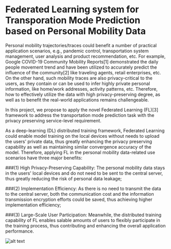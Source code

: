 # Federated Learning system for Transporation Mode Prediction based on Personal Mobility Data

Personal mobility trajectories/traces could benefit a number of practical application scenarios, e.g., pandemic control, transportation system management, user analysis and product recommendation, etc. For example, 
Google COVID-19 Community Mobility Reports[1] demonstrated the daily people movement trend and have been utilized to accurately predict the influence of the community[2] like traveling agents, retail enterprises, etc. 
On the other hand, such mobility traces are also privacy-critical to the users, as they contain or can be used to infer highly private personal information, like home/work addresses, activity patterns, etc.
Therefore, how to effectively utilize the data with high privacy-preserving degree, as well as to benefit the real-world applications remains challengeable.

In this project, we propose to apply the novel Federated Learning (FL)[3] framework to address the transportation mode prediction task with the privacy preserving service-level requirement. 
   
As a deep-learning (DL) distributed training framework, Federated Learning could enable model training on the local devices without needs to upload the users' private data, thus greatly enhancing the privacy preserving capability as well as maintaining similar convergence accuracy of the model.
    Therefore, applying FL in the personal mobility data-related use scenarios have three major benefits:

###(1) High Privacy-Preserving Capability: The personal mobility data stays in the users' local devices and do not need to be sent to the central server, thus greatly reducing the risk of personal data leakage;

###(2) Implementation Efficiency: As there is no need to transmit the data to the central server, both the communication cost and the information transmission encryption efforts could be saved, thus achieving higher implementation efficiency;

###(3) Large-Scale User Participation: Meanwhile, the distributed training capability of FL enables salable amounts of users to flexibly participate in the training process, thus contributing and enhancing the overall application performance.

![alt text](https://github.com/Mrxiaoyuer/Hackthon-GMU/system.jpg?raw=true)
